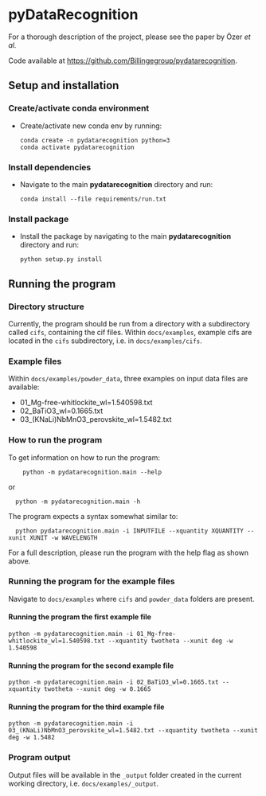 # pyDataRecognition

For a thorough description of the project, please see the paper by Özer *et al.*

Code available at https://github.com/Billingegroup/pydatarecognition.

## Setup and installation
### Create/activate conda environment
- Create/activate new conda env by running:
  ```shell
  conda create -n pydatarecognition python=3
  conda activate pydatarecognition
  ```
### Install dependencies
- Navigate to the main **pydatarecognition** directory and run:
  ```shell
  conda install --file requirements/run.txt
  ```
### Install package
- Install the package by navigating to the main **pydatarecognition** 
  directory and run:
  ```shell
  python setup.py install
  ```

## Running the program

### Directory structure
Currently, the program should be run from a directory with a subdirectory called `cifs`, containing the cif files.
Within `docs/examples`, example cifs are located in the `cifs` subdirectory, i.e. in `docs/examples/cifs`.

### Example files
Within `docs/examples/powder_data`, three examples on input data files are available:
- 01_Mg-free-whitlockite_wl=1.540598.txt
- 02_BaTiO3_wl=0.1665.txt
- 03_(KNaLi)NbMnO3_perovskite_wl=1.5482.txt

### How to run the program
To get information on how to run the program:  
  ```shell
      python -m pydatarecognition.main --help
  ```
or
  ```shell
    python -m pydatarecognition.main -h
  ```
The program expects a syntax somewhat similar to:
```shell
  python pydatarecognition.main -i INPUTFILE --xquantity XQUANTITY --xunit XUNIT -w WAVELENGTH
  ```
For a full description, please run the program with the help flag as shown above.
### Running the program for the example files
Navigate to `docs/examples` where `cifs` and `powder_data` folders are present.

#### Running the program the first example file
```shell
python -m pydatarecognition.main -i 01_Mg-free-whitlockite_wl=1.540598.txt --xquantity twotheta --xunit deg -w 1.540598
```
#### Running the program for the second example file
```shell
python -m pydatarecognition.main -i 02_BaTiO3_wl=0.1665.txt --xquantity twotheta --xunit deg -w 0.1665
```
#### Running the program for the third example file
```shell
python -m pydatarecognition.main -i 03_(KNaLi)NbMnO3_perovskite_wl=1.5482.txt --xquantity twotheta --xunit deg -w 1.5482
```

### Program output
Output files will be available in the `_output` folder created in the current working directory, i.e. 
`docs/examples/_output`.
